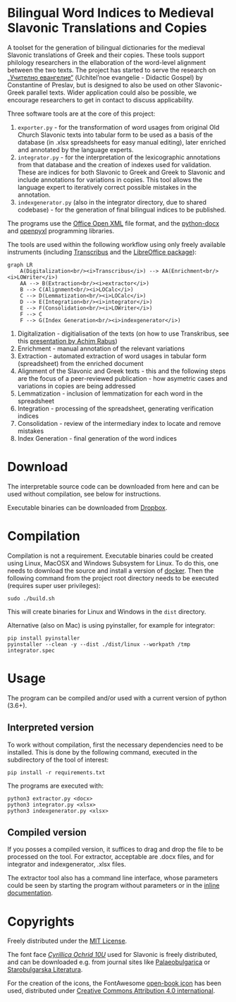 # Bilingual Word Indices to Medieval Slavonic Translations and Copies
A toolset for the generation of bilingual dictionaries for the medieval Slavonic translations of Greek and their copies. These tools support philology researchers in the ellaboration of the word-level alignment between the two texts. The project has started to serve the research on <a href="https://uchitelnoevangelie.eu/?lang=en">„Учително евангелие“</a> (Uchitel’noe evangelie - Didactic Gospel) by Constantine of Preslav, but is designed to also be used on other Slavonic-Greek parallel texts. Wider application could also be possible, we encourage researchers to get in contact to discuss applicability.

Three software tools are at the core of this project:
1. `exporter.py` - for the transformation of word usages from original Old Church Slavonic texts into tabular form to be used as a basis of the database (in .xlsx spreadsheets for easy manual editing), later enriched and annotated by the language experts.
2. `integrator.py` - for the interpretation of the lexicographic annotations from that database and the creation of indexes used for validation. These are indices for both Slavonic to Greek and Greek to Slavonic and include annotations for variations in copies. This tool allows the language expert to iteratively correct possible mistakes in the annotation.
3. `indexgenerator.py` (also in the integrator directory, due to shared codebase) - for the generation of final bilingual indices to be published.

The programs use the <a href="https://en.wikipedia.org/wiki/Office_Open_XML">Office Open XML</a> file format, and the <a href="https://github.com/python-openxml/python-docx">python-docx</a> and <a href="https://pypi.org/project/openpyxl">openpyxl</a> programming libraries.

The tools are used within the following workflow using only freely available instruments (including <a href= "https://transkribus.eu/">Transcribus</a> and the <a href="https://www.libreoffice.org/">LibreOffice package</a>):

```mermaid
graph LR
    A(Digitalization<br/><i>Transcribus</i>) --> AA(Enrichment<br/><i>LOWriter</i>) 
    AA --> B(Extraction<br/><i>extractor</i>)
    B --> C(Alignment<br/><i>LOCalc</i>)
    C --> D(Lemmatization<br/><i>LOCalc</i>)
    D --> E(Integration<br/><i>integrator</i>)
    E --> F(Consolidation<br/><i>LOWriter</i>)
    F --> C
    F --> G(Index Generation<br/><i>indexgenerator</i>)
```

1. Digitalization - digitialisation of the texts (on how to use Transkribus, see this <a href="https://www.youtube.com/watch?v=X1NxWYWCe9g">presentation by Achim Rabus</a>)
2. Enrichment - manual annotation of the relevant variations
2. Extraction - automated extraction of word usages in tabular form (spreadsheet) from the enriched document
3. Alignment of the Slavonic and Greek texts - this and the following steps are the focus of a peer-reviewed publication - how asymetric cases and variations in copies are being addressed
4. Lemmatization - inclusion of lemmatization for each word in the spreadsheet
5. Integration - processing of the spreadsheet, generating verification indices
6. Consolidation - review of the intermediary index to locate and remove mistakes
7. Index Generation - final generation of the word indices

# Download

The interpretable source code can be downloaded from here and can be used without compilation, see below for instructions.

Executable binaries can be downloaded from <a href="https://www.dropbox.com/scl/fo/i8e2nl7dbgbprul4fwhr3/h?dl=0&rlkey=gybrbjvxcedeml98g6flv076y">Dropbox</a>.

# Compilation

Compilation is not a requirement. Executable binaries could be created using Linux, MacOSX and Windows Subsystem for Linux. To do this, one needs to download the source and install a version of <a href="https://www.docker.com/">docker</a>. Then the following command from the project root directory needs to be executed (requires super user privileges):

    sudo ./build.sh

This will create binaries for Linux and Windows in the `dist` directory.

Alternative (also on Mac) is using pyinstaller, for example for integrator:

    pip install pyinstaller
    pyinstaller --clean -y --dist ./dist/linux --workpath /tmp integrator.spec

# Usage

The program can be compiled and/or used with a current version of python (3.6+).

## Interpreted version

To work without compilation, first the necessary dependencies need to be installed. This is done by the following command, executed in the subdirectory of the tool of interest:

    pip install -r requirements.txt

The programs are executed with:

    python3 extractor.py <docx>
    python3 integrator.py <xlsx>
    python3 indexgenerator.py <xlsx>

## Compiled version

If you posses a compiled version, it suffices to drag and drop the file to be processed on the tool. For extractor, acceptable are .docx files, and for integrator and indexgenerator, .xlsx files.

The extractor tool also has a command line interface, whose parameters could be seen by starting the program without parameters or in the <a href="https://github.com/mapto/UchitelnoEvangelie/blob/master/extractor.py">inline documentation</a>.

# Copyrights

Freely distributed under the <a href="https://mit-license.org/">MIT License</a>.

The font face <a href="https://www.starobulglit.eu/OC10U.ttf">*Cyrillica Ochrid 10U*</a> used for Slavonic is freely distributed, and can be downloaded e.g. from journal sites like <a href="https://palaeobulgarica.eu/en/guidelines-authors">Palaeobulgarica</a> or <a href="http://www.starobulglit.eu/en/publication-guidelines/">Starobulgarska Literatura</a>.

For the creation of the icons, the FontAwesome <a href="https://fontawesome.com/icons/book-open?style=solid">open-book icon</a> has been used, distributed under <a href="https://creativecommons.org/licenses/by/4.0/">Creative Commons Attribution 4.0 international</a>.
